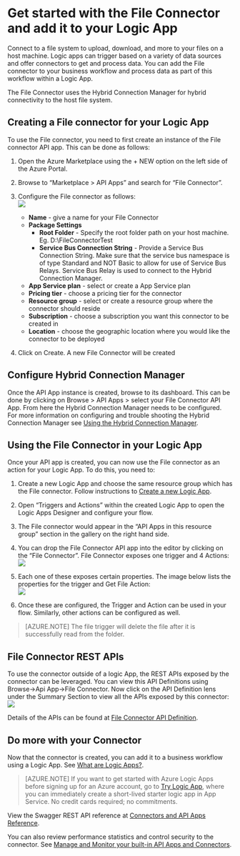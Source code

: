 <properties
    pageTitle="Using the File connector in Logic Apps | Microsoft Azure App Service"
    description="How to create and configure the File Connector or API app and use it in a logic app in Azure App Service"
    authors="rajeshramabathiran"
    manager="dwrede"
    editor=""
    services="app-service\logic"
    documentationCenter=""/>

<tags
    ms.service="app-service-logic"
    ms.workload="integration"
    ms.tgt_pltfrm="na"
    ms.devlang="na"
    ms.topic="article"
    ms.date="11/11/2015"
    ms.author="rajram"/>

# Get started with the File Connector and add it to your Logic App
Connect to a file system to upload, download, and more to your files on a host machine. Logic apps can trigger based on a variety of data sources and offer connectors to get and process data. You can add the File connector to your business workflow and process data as part of this workflow within a Logic App. 

The File Connector uses the Hybrid Connection Manager for hybrid connectivity to the host file system.

## Creating a File connector for your Logic App ##
To use the File connector, you need to first create an instance of the File connector API app. This can be done as follows:

1.  Open the Azure Marketplace using the + NEW option on the left side of the Azure Portal.
2.  Browse to “Marketplace > API Apps” and search for “File Connector”.
3.  Configure the File connector as follows:  
![][1]

    - **Name** - give a name for your File Connector
    - **Package Settings**
        - **Root Folder** - Specify the root folder path on your host machine. Eg. D:\FileConnectorTest
        - **Service Bus Connection String** - Provide a Service Bus Connection String. Make sure that the service bus namespace is of type Standard and NOT Basic to allow for use of Service Bus Relays.  Service Bus Relay is used to connect to the Hybrid Connection Manager.
    - **App Service plan** - select or create a App Service plan
    - **Pricing tier** - choose a pricing tier for the connector
    - **Resource group** - select or create a resource group where the connector should reside
    - **Subscription** - choose a subscription you want this connector to be created in
    - **Location** - choose the geographic location where you would like the connector to be deployed

4. Click on Create. A new File Connector will be created

## Configure Hybrid Connection Manager ##
Once the API App instance is created, browse to its dashboard.  This can be done by clicking on Browse > API Apps > select your File Connector API App.  From here the Hybrid Connection Manager needs to be configured.
For more information on configuring and trouble shooting the Hybrid Connection Manager see [Using the Hybrid Connection Manager].

## Using the File Connector in your Logic App ##
Once your API app is created, you can now use the File connector as an action for your Logic App. To do this, you need to:

1.  Create a new Logic App and choose the same resource group which has the File connector. Follow instructions to [Create a new Logic App].

2.  Open “Triggers and Actions” within the created Logic App to open the Logic Apps Designer and configure your flow.

3.  The File connector would appear in the “API Apps in this resource group” section in the gallery on the right hand side.

4.  You can drop the File Connector API app into the editor by clicking on the “File Connector”. File Connector exposes one trigger and 4 Actions:  
![][5]

6.  Each one of these exposes certain properties. The image below lists the properties for the trigger and Get File Action:  
![][6]

7. Once these are configured, the Trigger and Action can be used in your flow. Similarly, other actions can be configured as well.

> [AZURE.NOTE] The file trigger will delete the file after it is successfully read from the folder.

## File Connector REST APIs ##
To use the connector outside of a logic App, the REST APIs exposed by the connector can be leveraged. You can view this API Definitions using Browse->Api App->File Connector. Now click on the API Definition lens under the Summary Section to view all the APIs exposed by this connector:  
![][7]

Details of the APIs can be found at [File Connector API Definition].

## Do more with your Connector
Now that the connector is created, you can add it to a business workflow using a Logic App. See [What are Logic Apps?](app-service-logic-what-are-logic-apps.md).

>[AZURE.NOTE] If you want to get started with Azure Logic Apps before signing up for an Azure account, go to [Try Logic App](https://tryappservice.azure.com/?appservice=logic), where you can immediately create a short-lived starter logic app in App Service. No credit cards required; no commitments.

View the Swagger REST API reference at [Connectors and API Apps Reference](http://go.microsoft.com/fwlink/p/?LinkId=529766).

You can also review performance statistics and control security to the connector. See [Manage and Monitor your built-in API Apps and Connectors](app-service-logic-monitor-your-connectors.md).

<!-- Image reference -->
[1]: ./media/app-service-logic-connector-file/img1.PNG
[5]: ./media/app-service-logic-connector-file/img5.PNG
[6]: ./media/app-service-logic-connector-file/img6.PNG
[7]: ./media/app-service-logic-connector-file/img7.PNG

<!-- Links -->
[Create a new Logic App]: app-service-logic-create-a-logic-app.md
[File Connector API Definition]: https://msdn.microsoft.com/library/dn936296.aspx
[Using the Hybrid Connection Manager]: app-service-logic-hybrid-connection-manager.md


